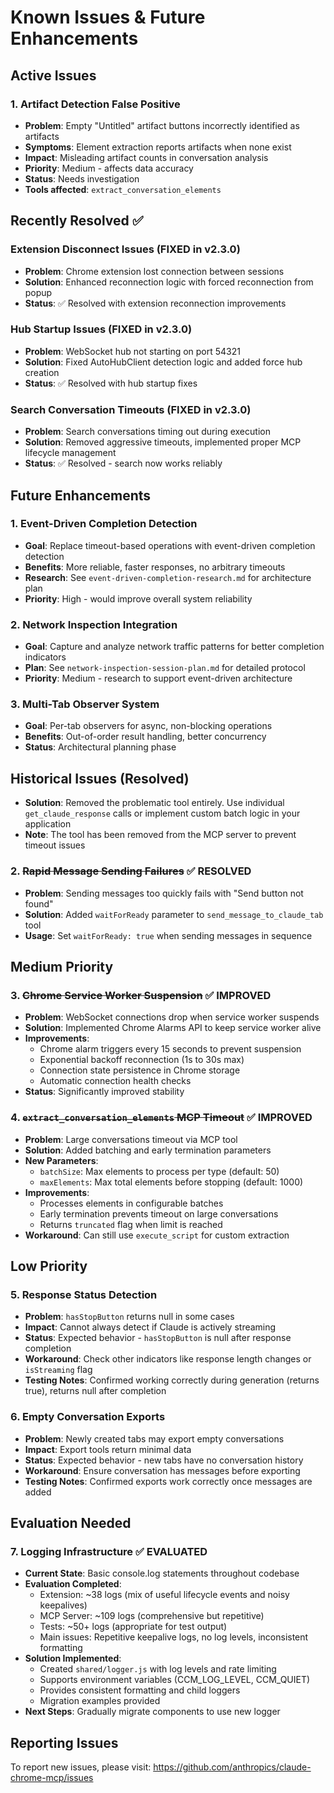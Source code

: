 # Known Issues & Future Enhancements

## Active Issues

### 1. Artifact Detection False Positive
- **Problem**: Empty "Untitled" artifact buttons incorrectly identified as artifacts
- **Symptoms**: Element extraction reports artifacts when none exist
- **Impact**: Misleading artifact counts in conversation analysis
- **Priority**: Medium - affects data accuracy
- **Status**: Needs investigation
- **Tools affected**: `extract_conversation_elements`

## Recently Resolved ✅

### Extension Disconnect Issues (FIXED in v2.3.0)
- **Problem**: Chrome extension lost connection between sessions
- **Solution**: Enhanced reconnection logic with forced reconnection from popup
- **Status**: ✅ Resolved with extension reconnection improvements

### Hub Startup Issues (FIXED in v2.3.0) 
- **Problem**: WebSocket hub not starting on port 54321
- **Solution**: Fixed AutoHubClient detection logic and added force hub creation
- **Status**: ✅ Resolved with hub startup fixes

### Search Conversation Timeouts (FIXED in v2.3.0)
- **Problem**: Search conversations timing out during execution
- **Solution**: Removed aggressive timeouts, implemented proper MCP lifecycle management
- **Status**: ✅ Resolved - search now works reliably

## Future Enhancements

### 1. Event-Driven Completion Detection
- **Goal**: Replace timeout-based operations with event-driven completion detection
- **Benefits**: More reliable, faster responses, no arbitrary timeouts
- **Research**: See `event-driven-completion-research.md` for architecture plan
- **Priority**: High - would improve overall system reliability

### 2. Network Inspection Integration
- **Goal**: Capture and analyze network traffic patterns for better completion indicators
- **Plan**: See `network-inspection-session-plan.md` for detailed protocol
- **Priority**: Medium - research to support event-driven architecture

### 3. Multi-Tab Observer System
- **Goal**: Per-tab observers for async, non-blocking operations
- **Benefits**: Out-of-order result handling, better concurrency
- **Status**: Architectural planning phase

## Historical Issues (Resolved)
- **Solution**: Removed the problematic tool entirely. Use individual `get_claude_response` calls or implement custom batch logic in your application
- **Note**: The tool has been removed from the MCP server to prevent timeout issues

### 2. ~~Rapid Message Sending Failures~~ ✅ RESOLVED
- **Problem**: Sending messages too quickly fails with "Send button not found"
- **Solution**: Added `waitForReady` parameter to `send_message_to_claude_tab` tool
- **Usage**: Set `waitForReady: true` when sending messages in sequence

## Medium Priority

### 3. ~~Chrome Service Worker Suspension~~ ✅ IMPROVED
- **Problem**: WebSocket connections drop when service worker suspends
- **Solution**: Implemented Chrome Alarms API to keep service worker alive
- **Improvements**:
  - Chrome alarm triggers every 15 seconds to prevent suspension
  - Exponential backoff reconnection (1s to 30s max)
  - Connection state persistence in Chrome storage
  - Automatic connection health checks
- **Status**: Significantly improved stability

### 4. ~~`extract_conversation_elements` MCP Timeout~~ ✅ IMPROVED
- **Problem**: Large conversations timeout via MCP tool
- **Solution**: Added batching and early termination parameters
- **New Parameters**:
  - `batchSize`: Max elements to process per type (default: 50)
  - `maxElements`: Max total elements before stopping (default: 1000)
- **Improvements**:
  - Processes elements in configurable batches
  - Early termination prevents timeout on large conversations
  - Returns `truncated` flag when limit is reached
- **Workaround**: Can still use `execute_script` for custom extraction

## Low Priority

### 5. Response Status Detection
- **Problem**: `hasStopButton` returns null in some cases
- **Impact**: Cannot always detect if Claude is actively streaming
- **Status**: Expected behavior - `hasStopButton` is null after response completion
- **Workaround**: Check other indicators like response length changes or `isStreaming` flag
- **Testing Notes**: Confirmed working correctly during generation (returns true), returns null after completion

### 6. Empty Conversation Exports
- **Problem**: Newly created tabs may export empty conversations
- **Impact**: Export tools return minimal data
- **Status**: Expected behavior - new tabs have no conversation history
- **Workaround**: Ensure conversation has messages before exporting
- **Testing Notes**: Confirmed exports work correctly once messages are added

## Evaluation Needed

### 7. Logging Infrastructure ✅ EVALUATED
- **Current State**: Basic console.log statements throughout codebase
- **Evaluation Completed**:
  - Extension: ~38 logs (mix of useful lifecycle events and noisy keepalives)
  - MCP Server: ~109 logs (comprehensive but repetitive)
  - Tests: ~50+ logs (appropriate for test output)
  - Main issues: Repetitive keepalive logs, no log levels, inconsistent formatting
- **Solution Implemented**:
  - Created `shared/logger.js` with log levels and rate limiting
  - Supports environment variables (CCM_LOG_LEVEL, CCM_QUIET)
  - Provides consistent formatting and child loggers
  - Migration examples provided
- **Next Steps**: Gradually migrate components to use new logger

## Reporting Issues

To report new issues, please visit: https://github.com/anthropics/claude-chrome-mcp/issues